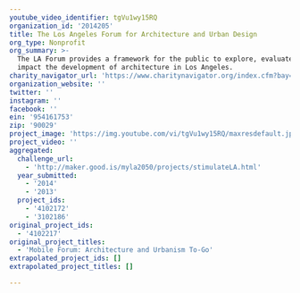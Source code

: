 ```yaml
---
youtube_video_identifier: tgVu1wy15RQ
organization_id: '2014205'
title: The Los Angeles Forum for Architecture and Urban Design
org_type: Nonprofit
org_summary: >-
  The LA Forum provides a framework for the public to explore, evaluate, and
  impact the development of architecture in Los Angeles.
charity_navigator_url: 'https://www.charitynavigator.org/index.cfm?bay=search.profile&ein=954161753'
organization_website: ''
twitter: ''
instagram: ''
facebook: ''
ein: '954161753'
zip: '90029'
project_image: 'https://img.youtube.com/vi/tgVu1wy15RQ/maxresdefault.jpg'
project_video: ''
aggregated:
  challenge_url:
    - 'http://maker.good.is/myla2050/projects/stimulateLA.html'
  year_submitted:
    - '2014'
    - '2013'
  project_ids:
    - '4102172'
    - '3102186'
original_project_ids:
  - '4102217'
original_project_titles:
  - 'Mobile Forum: Architecture and Urbanism To-Go'
extrapolated_project_ids: []
extrapolated_project_titles: []

---
```


